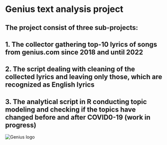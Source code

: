 # Genius text analysis project

## The project consist of three sub-projects: 
## 1. The collector gathering top-10 lyrics of songs from genius.com since 2018 and until 2022
## 2. The script dealing with cleaning of the collected lyrics and leaving only those, which are recognized as English lyrics
## 3. The analytical script in R conducting topic modeling and checking if the topics have changed before and after COVID0-19 (work in progress)


![Genius logo](http://assets.genius.com/images/sharing_fallback.png?1661805138)
